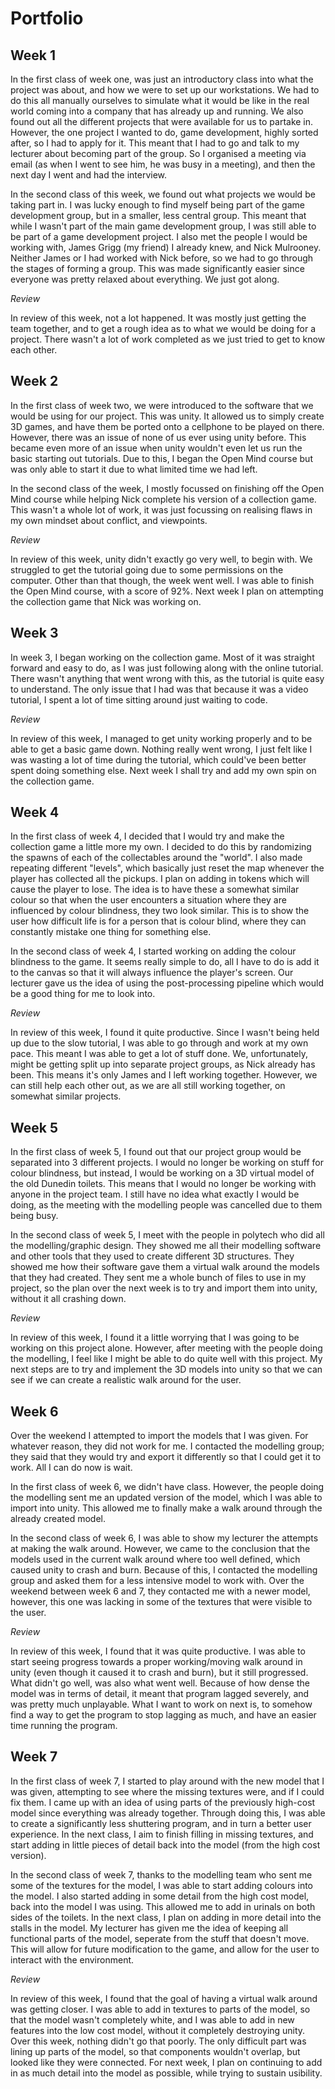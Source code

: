 # Portfolio

## Week 1
<p>In the first class of week one, was just an introductory class into what the project was about, and how we were to set up our workstations. We had to do this all manually ourselves to simulate what it would be like in the real world coming into a company that has already up and running. We also found out all the different projects that were available for us to partake in. However, the one project I wanted to do, game development, highly sorted after, so I had to apply for it. This meant that I had to go and talk to my lecturer about becoming part of the group. So I organised a meeting via email (as when I went to see him, he was busy in a meeting), and then the next day I went and had the interview.</p>
<p>In the second class of this week, we found out what projects we would be taking part in. I was lucky enough to find myself being part of the game development group, but in a smaller, less central group. This meant that while I wasn't part of the main game development group, I was still able to be part of a game development project. I also met the people I would be working with, James Grigg (my friend) I already knew, and Nick Mulrooney. Neither James or I had worked with Nick before, so we had to go through the stages of forming a group. This was made significantly easier since everyone was pretty relaxed about everything. We just got along.</p>

*Review*
<p>In review of this week, not a lot happened. It was mostly just getting the team together, and to get a rough idea as to what we would be doing for a project. There wasn't a lot of work completed as we just tried to get to know each other.</p>


## Week 2
<p>In the first class of week two, we were introduced to the software that we would be using for our project. This was unity. It allowed us to simply create 3D games, and have them be ported onto a cellphone to be played on there. However, there was an issue of none of us ever using unity before. This became even more of an issue when unity wouldn't even let us run the basic starting out tutorials. Due to this, I began the Open Mind course but was only able to start it due to what limited time we had left.</p>
<p>In the second class of the week, I mostly focussed on finishing off the Open Mind course while helping Nick complete his version of a collection game. This wasn't a whole lot of work, it was just focussing on realising flaws in my own mindset about conflict, and viewpoints.</p>

*Review*
<p>In review of this week, unity didn't exactly go very well, to begin with. We struggled to get the tutorial going due to some permissions on the computer. Other than that though, the week went well. I was able to finish the Open Mind course, with a score of 92%. Next week I plan on attempting the collection game that Nick was working on.</p>


## Week 3
<p>In week 3, I began working on the collection game. Most of it was straight forward and easy to do, as I was just following along with the online tutorial. There wasn't anything that went wrong with this, as the tutorial is quite easy to understand. The only issue that I had was that because it was a video tutorial, I spent a lot of time sitting around just waiting to code.</p>

*Review*
<p>In review of this week, I managed to get unity working properly and to be able to get a basic game down. Nothing really went wrong, I just felt like I was wasting a lot of time during the tutorial, which could've been better spent doing something else. Next week I shall try and add my own spin on the collection game.</p>


## Week 4
<p>In the first class of week 4, I decided that I would try and make the collection game a little more my own. I decided to do this by randomizing the spawns of each of the collectables around the "world". I also made repeating different "levels", which basically just reset the map whenever the player has collected all the pickups. I plan on adding in tokens which will cause the player to lose. The idea is to have these a somewhat similar colour so that when the user encounters a situation where they are influenced by colour blindness, they two look similar. This is to show the user how difficult life is for a person that is colour blind, where they can constantly mistake one thing for something else.</p>
<p>In the second class of week 4, I started working on adding the colour blindness to the game. It seems really simple to do, all I have to do is add it to the canvas so that it will always influence the player's screen. Our lecturer gave us the idea of using the post-processing pipeline which would be a good thing for me to look into.</p>

*Review*
<p>In review of this week, I found it quite productive. Since I wasn't being held up due to the slow tutorial, I was able to go through and work at my own pace. This meant I was able to get a lot of stuff done. We, unfortunately, might be getting split up into separate  project groups, as Nick already has been. This means it's only James and I left working together. However, we can still help each other out, as we are all still working together, on somewhat similar projects.</p>


## Week 5
<p>In the first class of week 5, I found out that our project group would be separated into 3 different projects. I would no longer be working on stuff for colour blindness, but instead, I would be working on a 3D virtual model of the old Dunedin toilets. This means that I would no longer be working with anyone in the project team. I still have no idea what exactly I would be doing, as the meeting with the modelling people was cancelled due to them being busy.</p>
<p>In the second class of week 5, I meet with the people in polytech who did all the modelling/graphic design. They showed me all their modelling software and other tools that they used to create different 3D structures. They showed me how their software gave them a virtual walk around the models that they had created. They sent me a whole bunch of files to use in my project, so the plan over the next week is to try and import them into unity, without it all crashing down.</p>

*Review*
<p>In review of this week, I found it a little worrying that I was going to be working on this project alone. However, after meeting with the people doing the modelling, I feel like I might be able to do quite well with this project. My next steps are to try and implement the 3D models into unity so that we can see if we can create a realistic walk around for the user.</p>


## Week 6
<p>Over the weekend I attempted to import the models that I was given. For whatever reason, they did not work for me. I contacted the modelling group; they said that they would try and export it differently so that I could get it to work. All I can do now is wait.</p>
<p>In the first class of week 6, we didn't have class. However, the people doing the modelling sent me an updated version of the model, which I was able to import into unity. This allowed me to finally make a walk around through the already created model.</p>
<p>In the second class of week 6, I was able to show my lecturer the attempts at making the walk around. However, we came to the conclusion that the models used in the current walk around where too well defined, which caused unity to crash and burn. Because of this, I contacted the modelling group and asked them for a less intensive model to work with. Over the weekend between week 6 and 7, they contacted me with a newer model, however, this one was lacking in some of the textures that were visible to the user.</p>

*Review*
<p>In review of this week, I found that it was quite productive. I was able to start seeing progress towards a proper working/moving walk around in unity (even though it caused it to crash and burn), but it still progressed. What didn't go well, was also what went well. Because of how dense the model was in terms of detail, it meant that program lagged severely, and was pretty much unplayable. What I want to work on next is, to somehow find a way to get the program to stop lagging as much, and have an easier time running the program.</p>

## Week 7
<p>In the first class of week 7, I started to play around with the new model that I was given, attempting to see where the missing textures were, and if I could fix them. I came up with an idea of using parts of the previously high-cost model since everything was already together. Through doing this, I was able to create a significantly less shuttering program, and in turn a better user experience. In the next class, I aim to finish filling in missing textures, and start adding in little pieces of detail back into the model (from the high cost version).</p>
<p>In the second class of week 7, thanks to the modelling team who sent me some of the textures for the model, I was able to start adding colours into the model. I also started adding in some detail from the high cost model, back into the model I was using. This allowed me to add in urinals on both sides of the toilets. In the next class, I plan on adding in more detail into the stalls in the model. My lecturer has given me the idea of keeping all functional parts of the model, seperate from the stuff that doesn't move. This will allow for future modification to the game, and allow for the user to interact with the environment.</p>

*Review*
<p>In review of this week, I found that the goal of having a virtual walk around was getting closer. I was able to add in textures to parts of the model, so that the model wasn't completely white, and I was able to add in new features into the low cost model, without it completely destroying unity. Over this week, nothing didn't go that poorly. The only difficult part was lining up parts of the model, so that components wouldn't overlap, but looked like they were connected. For next week, I plan on continuing to add in as much detail into the model as possible, while trying to sustain usibility.</p>
